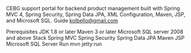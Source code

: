 CEBG support portal for backend product management built with Spring MVC 4, Spring Security, Spring Data JPA, XML Configuration, Maven, JSP, and Microsoft SQL.
Guide
kolbello@gmail.com

Prerequisites
JDK 1.8 or later
Maven 3 or later
Microsoft SQL server 2008 and above
Stack
Spring MVC
Spring Security
Spring Data JPA
Maven
JSP
Microsoft SQL Server
Run
mvn jetty:run
